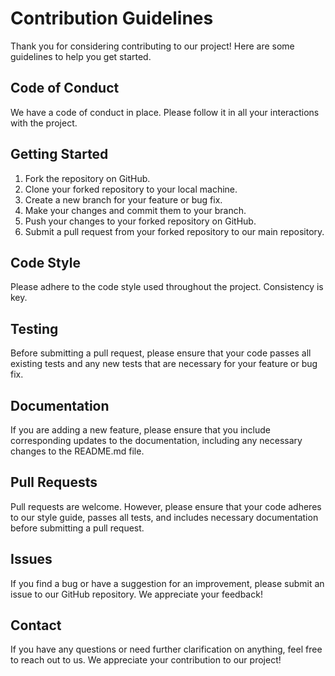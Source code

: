 # Contribution Guidelines

Thank you for considering contributing to our project! Here are some guidelines to help you get started.

## Code of Conduct

We have a code of conduct in place. Please follow it in all your interactions with the project.

## Getting Started

1. Fork the repository on GitHub.
2. Clone your forked repository to your local machine.
3. Create a new branch for your feature or bug fix.
4. Make your changes and commit them to your branch.
5. Push your changes to your forked repository on GitHub.
6. Submit a pull request from your forked repository to our main repository.

## Code Style

Please adhere to the code style used throughout the project. Consistency is key.

## Testing

Before submitting a pull request, please ensure that your code passes all existing tests and any new tests that are necessary for your feature or bug fix.

## Documentation

If you are adding a new feature, please ensure that you include corresponding updates to the documentation, including any necessary changes to the README.md file.

## Pull Requests

Pull requests are welcome. However, please ensure that your code adheres to our style guide, passes all tests, and includes necessary documentation before submitting a pull request.

## Issues

If you find a bug or have a suggestion for an improvement, please submit an issue to our GitHub repository. We appreciate your feedback!

## Contact

If you have any questions or need further clarification on anything, feel free to reach out to us. We appreciate your contribution to our project!